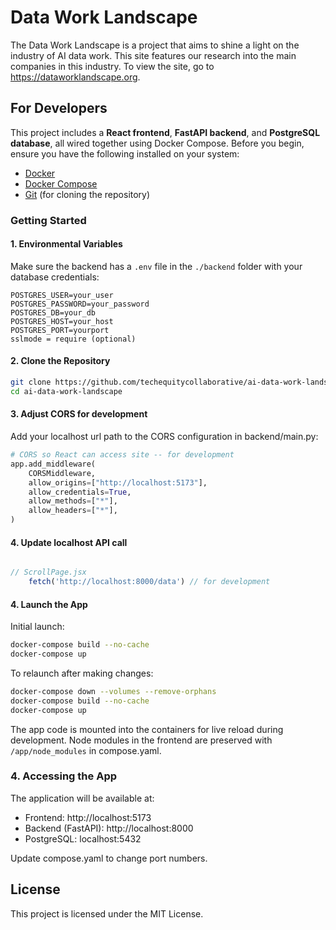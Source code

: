 # Data Work Landscape

The Data Work Landscape is a project that aims to shine a light on the industry of AI data work. This site features our research into the main companies in this industry. To view the site, go to https://dataworklandscape.org.

## For Developers

This project includes a **React frontend**, **FastAPI backend**, and **PostgreSQL database**, all wired together using Docker Compose. Before you begin, ensure you have the following installed on your system:

- [Docker](https://docs.docker.com/get-docker/)
- [Docker Compose](https://docs.docker.com/compose/)
- [Git](https://git-scm.com/) (for cloning the repository)

### Getting Started

#### 1. Environmental Variables

Make sure the backend has a `.env` file in the `./backend` folder with your database credentials:

```
POSTGRES_USER=your_user
POSTGRES_PASSWORD=your_password
POSTGRES_DB=your_db
POSTGRES_HOST=your_host
POSTGRES_PORT=yourport
sslmode = require (optional)
```

#### 2. Clone the Repository

```bash
git clone https://github.com/techequitycollaborative/ai-data-work-landscape.git
cd ai-data-work-landscape
```

#### 3. Adjust CORS for development
Add your localhost url path to the CORS configuration in backend/main.py:

```python
# CORS so React can access site -- for development
app.add_middleware(
    CORSMiddleware,
    allow_origins=["http://localhost:5173"],
    allow_credentials=True,
    allow_methods=["*"],
    allow_headers=["*"],
)
```

#### 4. Update localhost API call

```jsx

// ScrollPage.jsx
    fetch('http://localhost:8000/data') // for development
```

#### 4. Launch the App

Initial launch:
```bash
docker-compose build --no-cache
docker-compose up
```

To relaunch after making changes:
```bash
docker-compose down --volumes --remove-orphans
docker-compose build --no-cache
docker-compose up
```

The app code is mounted into the containers for live reload during development.
Node modules in the frontend are preserved with ```/app/node_modules``` in compose.yaml.

### 4. Accessing the App

The application will be available at:

- Frontend: http://localhost:5173
- Backend (FastAPI): http://localhost:8000
- PostgreSQL: localhost:5432

Update compose.yaml to change port numbers.

## License
This project is licensed under the MIT License.
